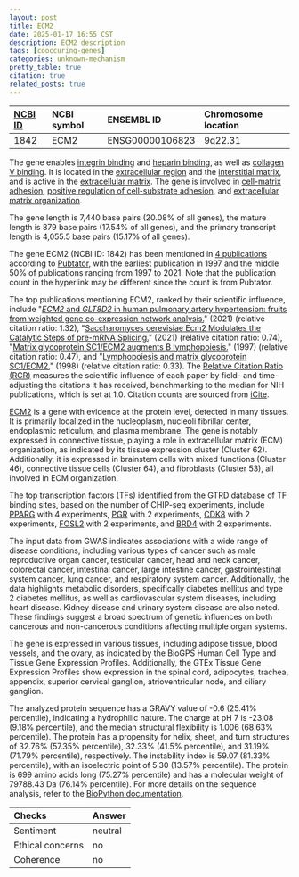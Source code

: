 ```yaml
---
layout: post
title: ECM2
date: 2025-01-17 16:55 CST
description: ECM2 description
tags: [cooccuring-genes]
categories: unknown-mechanism
pretty_table: true
citation: true
related_posts: true
---
```




| [NCBI ID](https://www.ncbi.nlm.nih.gov/gene/1842) | NCBI symbol | ENSEMBL ID | Chromosome location |
| :-------- | :------- | :-------- | :------- |
| 1842  | ECM2 | ENSG00000106823 | 9q22.31 |



The gene enables [integrin binding](https://amigo.geneontology.org/amigo/term/GO:0005178) and [heparin binding](https://amigo.geneontology.org/amigo/term/GO:0008201), as well as [collagen V binding](https://amigo.geneontology.org/amigo/term/GO:0070052). It is located in the [extracellular region](https://amigo.geneontology.org/amigo/term/GO:0005576) and the [interstitial matrix](https://amigo.geneontology.org/amigo/term/GO:0005614), and is active in the [extracellular matrix](https://amigo.geneontology.org/amigo/term/GO:0031012). The gene is involved in [cell-matrix adhesion](https://amigo.geneontology.org/amigo/term/GO:0007160), [positive regulation of cell-substrate adhesion](https://amigo.geneontology.org/amigo/term/GO:0010811), and [extracellular matrix organization](https://amigo.geneontology.org/amigo/term/GO:0030198).


The gene length is 7,440 base pairs (20.08% of all genes), the mature length is 879 base pairs (17.54% of all genes), and the primary transcript length is 4,055.5 base pairs (15.17% of all genes).


The gene ECM2 (NCBI ID: 1842) has been mentioned in [4 publications](https://pubmed.ncbi.nlm.nih.gov/?term=%22ECM2%22) according to [Pubtator](https://academic.oup.com/nar/article/47/W1/W587/5494727), with the earliest publication in 1997 and the middle 50% of publications ranging from 1997 to 2021. Note that the publication count in the hyperlink may be different since the count is from Pubtator.


The top publications mentioning ECM2, ranked by their scientific influence, include "[<i>ECM2</i> and <i>GLT8D2</i> in human pulmonary artery hypertension: fruits from weighted gene co-expression network analysis.](https://pubmed.ncbi.nlm.nih.gov/34012575)" (2021) (relative citation ratio: 1.32), "[Saccharomyces cerevisiae Ecm2 Modulates the Catalytic Steps of pre-mRNA Splicing.](https://pubmed.ncbi.nlm.nih.gov/33547186)" (2021) (relative citation ratio: 0.74), "[Matrix glycoprotein SC1/ECM2 augments B lymphopoiesis.](https://pubmed.ncbi.nlm.nih.gov/9345023)" (1997) (relative citation ratio: 0.47), and "[Lymphopoiesis and matrix glycoprotein SC1/ECM2.](https://pubmed.ncbi.nlm.nih.gov/10036996)" (1998) (relative citation ratio: 0.33). The [Relative Citation Ratio (RCR)](https://journals.plos.org/plosbiology/article?id=10.1371/journal.pbio.1002541) measures the scientific influence of each paper by field- and time-adjusting the citations it has received, benchmarking to the median for NIH publications, which is set at 1.0. Citation counts are sourced from [iCite](https://icite.od.nih.gov).


[ECM2](https://www.proteinatlas.org/ENSG00000106823-ECM2) is a gene with evidence at the protein level, detected in many tissues. It is primarily localized in the nucleoplasm, nucleoli fibrillar center, endoplasmic reticulum, and plasma membrane. The gene is notably expressed in connective tissue, playing a role in extracellular matrix (ECM) organization, as indicated by its tissue expression cluster (Cluster 62). Additionally, it is expressed in brainstem cells with mixed functions (Cluster 46), connective tissue cells (Cluster 64), and fibroblasts (Cluster 53), all involved in ECM organization.


The top transcription factors (TFs) identified from the GTRD database of TF binding sites, based on the number of CHIP-seq experiments, include [PPARG](https://www.ncbi.nlm.nih.gov/gene/5468) with 4 experiments, [PGR](https://www.ncbi.nlm.nih.gov/gene/5241) with 2 experiments, [CDK8](https://www.ncbi.nlm.nih.gov/gene/1024) with 2 experiments, [FOSL2](https://www.ncbi.nlm.nih.gov/gene/2355) with 2 experiments, and [BRD4](https://www.ncbi.nlm.nih.gov/gene/23476) with 2 experiments.



The input data from GWAS indicates associations with a wide range of disease conditions, including various types of cancer such as male reproductive organ cancer, testicular cancer, head and neck cancer, colorectal cancer, intestinal cancer, large intestine cancer, gastrointestinal system cancer, lung cancer, and respiratory system cancer. Additionally, the data highlights metabolic disorders, specifically diabetes mellitus and type 2 diabetes mellitus, as well as cardiovascular system diseases, including heart disease. Kidney disease and urinary system disease are also noted. These findings suggest a broad spectrum of genetic influences on both cancerous and non-cancerous conditions affecting multiple organ systems.



The gene is expressed in various tissues, including adipose tissue, blood vessels, and the ovary, as indicated by the BioGPS Human Cell Type and Tissue Gene Expression Profiles. Additionally, the GTEx Tissue Gene Expression Profiles show expression in the spinal cord, adipocytes, trachea, appendix, superior cervical ganglion, atrioventricular node, and ciliary ganglion.




The analyzed protein sequence has a GRAVY value of -0.6 (25.41% percentile), indicating a hydrophilic nature. The charge at pH 7 is -23.08 (9.18% percentile), and the median structural flexibility is 1.006 (68.63% percentile). The protein has a propensity for helix, sheet, and turn structures of 32.76% (57.35% percentile), 32.33% (41.5% percentile), and 31.19% (71.79% percentile), respectively. The instability index is 59.07 (81.33% percentile), with an isoelectric point of 5.30 (13.57% percentile). The protein is 699 amino acids long (75.27% percentile) and has a molecular weight of 79788.43 Da (76.14% percentile). For more details on the sequence analysis, refer to the [BioPython documentation](https://biopython.org/docs/1.75/api/Bio.SeqUtils.ProtParam.html).





| Checks    | Answer |
| :-------- | :------- |
| Sentiment  | neutral   |
| Ethical concerns | no     |
| Coherence    | no    |
